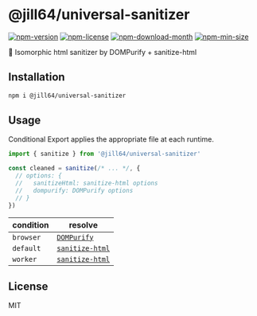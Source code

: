 <!----- BEGIN GHOST DOCS HEADER ----->

# @jill64/universal-sanitizer


<!----- BEGIN GHOST DOCS BADGES ----->
<a href="https://npmjs.com/package/@jill64/universal-sanitizer"><img src="https://img.shields.io/npm/v/@jill64/universal-sanitizer" alt="npm-version" /></a> <a href="https://npmjs.com/package/@jill64/universal-sanitizer"><img src="https://img.shields.io/npm/l/@jill64/universal-sanitizer" alt="npm-license" /></a> <a href="https://npmjs.com/package/@jill64/universal-sanitizer"><img src="https://img.shields.io/npm/dm/@jill64/universal-sanitizer" alt="npm-download-month" /></a> <a href="https://npmjs.com/package/@jill64/universal-sanitizer"><img src="https://img.shields.io/bundlephobia/min/@jill64/universal-sanitizer" alt="npm-min-size" /></a>
<!----- END GHOST DOCS BADGES ----->


💎 Isomorphic html sanitizer by DOMPurify + sanitize-html

<!----- END GHOST DOCS HEADER ----->

## Installation

```sh
npm i @jill64/universal-sanitizer
```

## Usage

Conditional Export applies the appropriate file at each runtime.

```js
import { sanitize } from '@jill64/universal-sanitizer'

const cleaned = sanitize(/* ... */, {
  // options: {
  //   sanitizeHtml: sanitize-html options
  //   dompurify: DOMPurify options
  // }
})
```

| condition | resolve                                                                  |
| --------- | ------------------------------------------------------------------------ |
| `browser` | [`DOMPurify`](https://github.com/cure53/DOMPurify#readme)                |
| `default` | [`sanitize-html`](https://github.com/apostrophecms/sanitize-html#readme) |
| `worker`  | [`sanitize-html`](https://github.com/apostrophecms/sanitize-html#readme) |

<!----- BEGIN GHOST DOCS FOOTER ----->

## License

MIT

<!----- END GHOST DOCS FOOTER ----->

